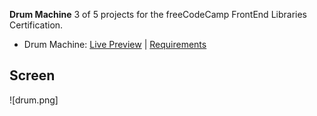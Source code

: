 **Drum Machine**
3 of 5 projects for the freeCodeCamp FrontEnd Libraries Certification.

- Drum Machine: [Live Preview]() | [Requirements](https://www.freecodecamp.org/learn/front-end-libraries/front-end-libraries-projects/build-a-drum-machine)

## Screen
![drum.png]
